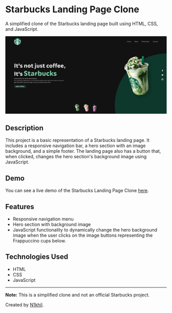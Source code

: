 # Starbucks Landing Page Clone

A simplified clone of the Starbucks landing page built using HTML, CSS, and JavaScript.

![Screenshot 1](https://github.com/n1khilnick/starbucks-landing-page-clone/blob/b27d5a0e29ce42b2ee42bfa297020d43784edd8f/images/Starbucks-preview.png)

## Description

This project is a basic representation of a Starbucks landing page. It includes a responsive navigation bar, a hero section with an image background, and a simple footer. The landing page also has a button that, when clicked, changes the hero section's background image using JavaScript.

## Demo

You can see a live demo of the Starbucks Landing Page Clone [here](https://n1khilnick.github.io/starbucks-landing-page-clone/).

## Features

- Responsive navigation menu
- Hero section with background image
- JavaScript functionality to dynamically change the hero background image when the user clicks on the image buttons representing the Frappuccino cups below.

## Technologies Used

- HTML
- CSS
- JavaScript

---

**Note:** This is a simplified clone and not an official Starbucks project.

Created by [N1khil](https://github.com/n1khilnick).
